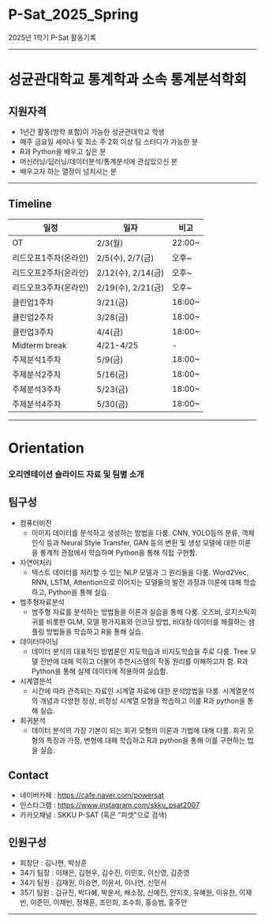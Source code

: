 # P-Sat_2025_Spring
2025년 1학기 P-Sat 활동기록

-------------------------------------------
# 성균관대학교 통계학과 소속 통계분석학회

## 지원자격
* 1년간 활동(방학 포함)이 가능한 성균관대학교 학생
* 매주 금요일 세미나 및 최소 주 2회 이상 팀 스터디가 가능한 분
* R과 Python을 배우고 싶은 분
* 머신러닝/딥러닝/데이터분석/통계분석에 관심있으신 분
* 배우고자 하는 열정이 넘치시는 분
-------------------------------------------
## Timeline

|일정|일자|비고|
|------|---|---|
|OT|2/3(월)|22:00~|
|리드오프1주차(온라인)|2/5(수), 2/7(금)|오후~|
|리드오프2주차(온라인)|2/12(수), 2/14(금)|오후~|
|리드오프3주차(온라인)|2/19(수), 2/21(금)|오후~|
|클린업1주차|3/21(금)|18:00~|
|클린업2주차|3/28(금)|18:00~|
|클린업3주차|4/4(금)|18:00~|
|Midterm break|4/21-4/25|-|
|주제분석1주차|5/9(금)|18:00~|
|주제분석2주차|5/16(금)|18:00~|
|주제분석3주차|5/23(금)|18:00~|
|주제분석4주차|5/30(금)|18:00~|

-------------------------------------------
# Orientation
### 오리엔테이션 슬라이드 자료 및 팀별 소개
## 팀구성
* 컴퓨터비전
  - 이미지 데이터를 분석하고 생성하는 방법을 다룸. CNN, YOLO등의 분류, 객체 인식 등과 Neural Style Transfer, GAN 등의 변환 및 생성 모델에 대한 이론을 통계적 관점에서 학습하며 Python을 통해 직접 구현함.
* 자연어처리
  - 텍스트 데이터를 처리할 수 있는 NLP 모델과 그 원리들을 다룸. Word2Vec, RNN, LSTM, Attention으로 이어지는 모델들의 발전 과정과 이론에 대해 학습하고, Python을 통해 실습.
* 범주형자료분석
  - 범주형 자료를 분석하는 방법들을 이론과 실습을 통해 다룸. 오즈비, 로지스틱회귀를 비롯한 GLM, 모델 평가지표와 인코딩 방법, 비대칭 데이터를 해결하는 샘플링 방법들을 학습하고 R을 통해 실습.
* 데이터마이닝
  - 데이터 분석의 대표적인 방법론인 지도학습과 비지도학습을 주로 다룸. Tree 모델 전반에 대해 익히고 더불어 추천시스템의 작동 원리를 이해하고자 함. R과 Python을 통해 실제 데이터에 적용하여 실습함.
* 시계열분석
  - 시간에 따라 관측되는 자료인 시계열 자료에 대한 분석방법을 다룸. 시계열분석의 개념과 다양한 정상, 비정상 시계열 모형을 학습하고 이를 R과 python을 통해 실습.
* 회귀분석
  - 데이터 분석의 가장 기본이 되는 회귀 모형의 이론과 기법에 대해 다룸. 회귀 모형의 특징과 가정, 변형에 대해 학습하고 R과 python을 통해 이를 구현하는 법을 실습.

## Contact
* 네이버카페 : https://cafe.naver.com/powersat
* 인스타그램 : https://www.instagram.com/skku_psat2007
* 카카오채널 : SKKU P-SAT (혹은 "피셋"으로 검색)

## 인원구성
* 회장단 : 김나현, 박상훈
* 34기 팀장 : 이채은, 김현우, 김수진, 이민호, 이신영, 김준영
* 34기 팀원 : 김재원, 이승연, 이윤서, 이나연, 신민서
* 35기 팀원 : 김규진, 박다혜, 박윤서, 배소정, 신예진, 안지호, 유혜원, 이유찬, 이재빈, 이준민, 이채빈, 정재훈, 조민희, 조수희, 홍승범, 홍주안
---------------------------------------------------------
